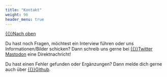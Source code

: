 ```yaml
---
title: "Kontakt"
weight: 96
header_menu: true
---
```

[{{<icon class="fa fa-arrow-circle-o-up">}}Nach oben](#top)

Du hast noch Fragen, möchtest ein Interview führen oder uns Informationen/Bilder schicken? Dann schreib uns gerne bei [{{<icon class="fa fa-twitter">}}Twitter](https://twitter.com/FalschparkenFFM) <a rel="me" href="https://hessen.social/@FalschparkenFFM">Mastodon</a> eine Direktnachricht!

Du hast einen Fehler gefunden oder Ergänzungen? Dann melde dich gerne auch über [{{<icon class="fa fa-github">}}Github](https://github.com/falschparkenffm/homepage/issues).
